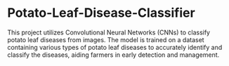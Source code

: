 # Potato-Leaf-Disease-Classifier
This project utilizes Convolutional Neural Networks (CNNs) to classify potato leaf diseases from images. The model is trained on a dataset containing various types of potato leaf diseases to accurately identify and classify the diseases, aiding farmers in early detection and management.
